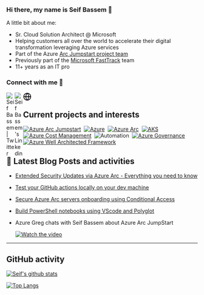 ### Hi there, my name is Seif Bassem 👋

A little bit about me:

- Sr. Cloud Solution Architect @ Microsoft
- Helping customers all over the world to accelerate their digital transformation leveraging Azure services
- Part of the Azure [Arc Jumpstart project team](https://aka.ms/arcjumpstart)
- Previously part of the [Microsoft FastTrack](https://www.microsoft.com/fasttrack) team
- 11+ years as an IT pro

### Connect with me 🤝

<a href="https://twitter.com/SeifBassem">
  <img align="left" alt="Seif Bassem | Twitter" width="22px" src="https://raw.githubusercontent.com/dheereshagrwal/coloured-icons/refs/heads/master/public/logos/social%20media/x/x-light.svg" />
</a>
<a href="https://www.linkedin.com/in/seif-bassem/">
  <img align="left" alt="Seif Bassem's Linkedin" width="22px" src="https://raw.githubusercontent.com/dheereshagrwal/coloured-icons/refs/heads/master/public/logos/social%20media/linkedin/linkedin-horizontal.svg" />
</a>
<a href="https://www.seifbassem.com/">
  <img align="left" alt="Seif Bassem's blog" width="22px" src="https://raw.githubusercontent.com/codeSTACKr/codeSTACKr/master/img/globe-light.svg" />
</a>

</br>

## Current projects and interests

<p>
<a href="https://aka.ms/azurearcjumpstart"><img src="https://raw.githubusercontent.com/Azure/arc_jumpstart_docs/main/img/logo/jumpstart.png" title="Azure Arc Jumpstart" alt="Azure Arc Jumpstart" width="40" height="40"/></a>&nbsp;
<a href="https://azure.microsoft.com"><img src="https://upload.wikimedia.org/wikipedia/commons/thumb/f/fa/Microsoft_Azure.svg/1200px-Microsoft_Azure.svg.png" title="Azure" alt="Azure" width="40" height="40"/></a>&nbsp;
<a href="https://docs.microsoft.com/azure/azure-arc/overview"><img src="http://code.benco.io/icon-collection/azure-icons/Azure-Arc.svg" title="Azure Arc UI" alt="Azure Arc" width="40" height="40"/></a>&nbsp;
<a href="https://docs.microsoft.com/azure/aks/"><img src="http://code.benco.io/icon-collection/azure-icons/Kubernetes-Services.svg" title="AKS" alt="AKS" width="40" height="40"/></a>&nbsp;
<a href="https://docs.microsoft.com/azure/cost-management-billing/cost-management-billing-overview"><img src="http://code.benco.io/icon-collection/azure-icons/Cost-Management.svg" title="Azure Cost Management" alt="Azure Cost Management" width="40" height="40"/></a>&nbsp;
<img src="http://code.benco.io/icon-collection/azure-icons/Dev-Console.svg" title="Automation" alt="Automation" width="40" height="40"/>&nbsp;
<a href="https://docs.microsoft.com/azure/governance/"><img src="http://code.benco.io/icon-collection/azure-icons/Identity-Governance.svg" title="Azure Governance" alt="Azure Governance" width="40" height="40"/></a>&nbsp;
<a href="https://docs.microsoft.com/en-us/azure/architecture/framework/"><img src="https://pbs.twimg.com/media/Ed9pG0kXkAAbMik.png" title="Azure Well Architected Framework" alt="Azure Well Architected Framework" width="50" height="50"/></a>&nbsp;
</p>


## 📝 Latest Blog Posts and activities

- [Extended Security Updates via Azure Arc - Everything you need to know](https://www.seifbassem.com/blogs/posts/esus-using-azure-arc/)
- [Test your GitHub actions locally on your dev machine](https://www.seifbassem.com/blogs/posts/test-github-actions-locally/)
- [Secure Azure Arc servers onboarding using Conditional Access](https://www.seifbassem.com/blogs/posts/azure-arc-secure-service-principal-onboarding-using-conditional-access/)
- [Build PowerShell notebooks using VScode and Polyglot](https://www.seifbassem.com/blogs/posts/vscode-polyglot-notebooks/)
- Azure Greg chats with Seif Bassem about Azure Arc JumpStart

    [![Watch the video](http://i3.ytimg.com/vi/Qn1N26XGULc/hqdefault.jpg)](https://www.youtube.com/watch?v=Qn1N26XGULc)
    
---
## GitHub activity 
[![Seif's github stats](https://github-readme-stats.vercel.app/api?username=sebassem)](https://github.com/sebassem)

[![Top Langs](https://github-readme-stats.vercel.app/api/top-langs/?username=sebassem&layout=compact)](https://github.com/sebassem)
